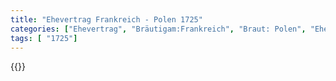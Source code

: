 ```yaml
---
title: "Ehevertrag Frankreich - Polen 1725"
categories: ["Ehevertrag", "Bräutigam:Frankreich", "Braut: Polen", "Eheschließung vollzogen?:Ja", "verschiedenkonfessionelle Ehe?:Nein", "Dynastie Bräutigam:Bourbon (Frankreich)", "Akteur Bräutigam:Bourbon (Frankreich)", "Akteur Braut:Leszczyński", "Textbezug?:nein", "Ständisch?:nein", "Ratifikation?:nein", "Sonstiges?:nein", "Bräutigam:Frankreich", "Braut: Polen"]
tags: [ "1725"]
---
```

<!--more-->
{{<v176>}}